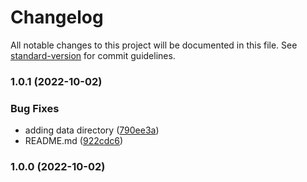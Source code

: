 # Changelog

All notable changes to this project will be documented in this file. See [standard-version](https://github.com/conventional-changelog/standard-version) for commit guidelines.

### 1.0.1 (2022-10-02)


### Bug Fixes

* adding data directory ([790ee3a](https://github.com/m-elbably/simple-access/commit/790ee3ad6039ce519ebc5cc07d647c79254024d3))
* README.md ([922cdc6](https://github.com/m-elbably/simple-access/commit/922cdc6f35ad77e46bdde825177a7a1dc194ef90))
### 1.0.0 (2022-10-02)
